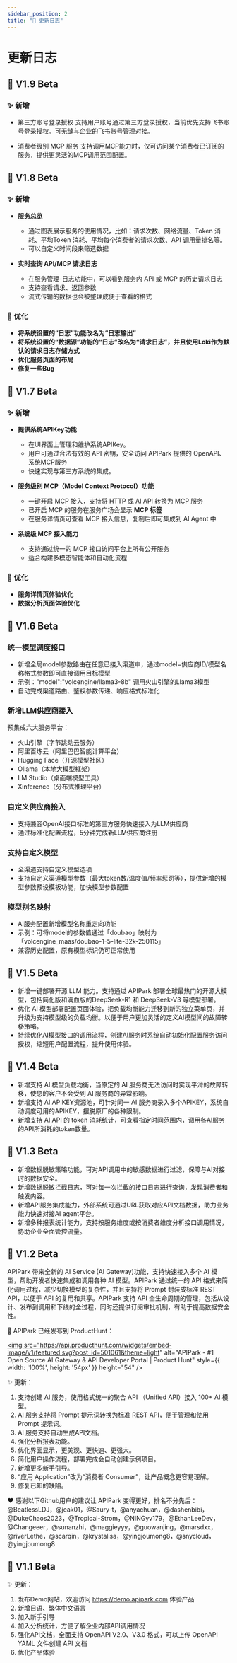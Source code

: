 ```yaml
---
sidebar_position: 2
title: "📜 更新日志"
---
```


# 更新日志
## 🎉 V1.9 Beta
### ✨ 新增
- 第三方账号登录授权
  支持用户账号通过第三方登录授权，当前优先支持飞书账号登录授权。可无缝与企业的飞书账号管理对接。

- 消费者级别 MCP 服务
  支持调用MCP能力时，仅可访问某个消费者已订阅的服务，提供更灵活的MCP调用范围配置。

## 🎉 V1.8 Beta
### ✨ 新增
- **服务总览**
  - 通过图表展示服务的使用情况，比如：请求次数、网络流量、Token 消耗、平均Token 消耗、平均每个消费者的请求次数、API 调用量排名等。
  - 可以自定义时间段来筛选数据

- **实时查询 API/MCP 请求日志**
  - 在服务管理-日志功能中，可以看到服务内 API 或 MCP 的历史请求日志
  - 支持查看请求、返回参数
  - 流式传输的数据也会被整理成便于查看的格式

### 🎨 优化
- **将系统设置的“日志”功能改名为“日志输出”**  
- **将系统设置的“数据源”功能的“日志”改名为“请求日志”，并且使用Loki作为默认的请求日志存储方式**  
- **优化服务页面的布局**
- **修复一些Bug**

## 🎉 V1.7 Beta
### ✨ 新增
- **提供系统APIKey功能**
  - 在UI界面上管理和维护系统APIKey。
  - 用户可通过合法有效的 API 密钥，安全访问 APIPark 提供的 OpenAPI、系统MCP服务
  - 快速实现与第三方系统的集成。
  
- **服务级别 MCP（Model Context Protocol）功能**
  - 一键开启 MCP 接入，支持将 HTTP 或 AI API 转换为 MCP 服务  
  - 已开启 MCP 的服务在服务广场会显示 **MCP 标签**  
  - 在服务详情页可查看 MCP 接入信息，复制后即可集成到 AI Agent 中

- **系统级 MCP 接入能力**
  - 支持通过统一的 MCP 接口访问平台上所有公开服务  
  - 适合构建多模态智能体和自动化流程

### 🎨 优化
- **服务详情页体验优化**  
- **数据分析页面体验优化**

## 🎉 V1.6 Beta
### 统一模型调度接口
- 新增全局model参数路由在任意已接入渠道中，通过model=供应商ID/模型名称格式参数即可直接调用目标模型
- 示例："model":"volcengine/llama3-8b" 调用火山引擎的Llama3模型
- 自动完成渠道路由、鉴权参数传递、响应格式标准化
### 新增LLM供应商接入
预集成六大服务平台：
- 火山引擎（字节跳动云服务）
- 阿里百炼云（阿里巴巴智能计算平台）
- Hugging Face（开源模型社区）
- Ollama（本地大模型框架）
- LM Studio（桌面端模型工具）
- Xinference（分布式推理平台）
### 自定义供应商接入
- 支持兼容OpenAI接口标准的第三方服务快速接入为LLM供应商
- 通过标准化配置流程，5分钟完成新LLM供应商注册
### 支持自定义模型
- 全渠道支持自定义模型选项
- 支持自定义渠道模型参数（最大token数/温度值/频率惩罚等），提供新增的模型参数预设模板功能，加快模型参数配置
### 模型别名映射
- AI服务配置新增模型名称重定向功能
- 示例：可将model的参数值通过「doubao」映射为「volcengine_maas/doubao-1-5-lite-32k-250115」
- 兼容历史配置，原有模型标识仍可正常使用

## 🎉 V1.5 Beta
- 新增一键部署开源 LLM 能力。支持通过 APIPark 部署全球最热门的开源大模型，包括简化版和满血版的DeepSeek-R1 和 DeepSeek-V3 等模型部署。
- 优化 AI 模型部署配置页面体验，把负载均衡能力迁移到新的独立菜单页，并升级为支持模型级的负载均衡。以便于用户更加灵活的定义AI模型间的故障转移策略。
- 持续优化AI模型接口的调用流程，创建AI服务时系统自动初始化配置服务访问授权，缩短用户配置流程，提升使用体验。

## 🎉 V1.4 Beta

- 新增支持 AI 模型负载均衡，当原定的 AI 服务商无法访问时实现平滑的故障转移，使您的客户不会受到 AI 服务商的异常影响。
- 新增支持 AI APIKEY资源池，可针对同一 AI 服务商录入多个APIKEY，系统自动调度可用的APIKEY，摆脱原厂的各种限制。
- 新增支持 AI API 的 token 消耗统计，可查看指定时间范围内，调用各AI服务的API所消耗的token数量。

## 🎉 V1.3 Beta

- 新增数据脱敏策略功能，可对API调用中的敏感数据进行过滤，保障与AI对接时的数据安全。
- 新增数据脱敏拦截日志，可对每一次拦截的接口日志进行查询，发现消费者和触发内容。
- 新增API服务集成能力，外部系统可通过URL获取对应API文档数据，助力业务能力快速对接AI agent平台。
- 新增多种报表统计能力，支持按服务维度或按消费者维度分析接口调用情况，协助企业全面管控流量。

## 🎉 V1.2 Beta
APIPark 带来全新的 AI Service (AI Gateway)功能，支持快速接入多个 AI 模型，帮助开发者快速集成和调用各种 AI 模型。APIPark 通过统一的 API 格式来简化调用过程，减少切换模型的复杂性，并且支持将 Prompt 封装成标准 REST API，以便于 API 的复用和共享。APIPark 支持 API 全生命周期的管理，包括从设计、发布到调用和下线的全过程，同时还提供订阅审批机制，有助于提高数据安全性。

🦄 APIPark 已经发布到 ProductHunt：

<a href="https://www.producthunt.com/posts/apipark?embed=true&utm_source=badge-featured&utm_medium=badge&utm_souce=badge-apipark" target="_blank" rel="noopener"><img src="https://api.producthunt.com/widgets/embed-image/v1/featured.svg?post_id=501061&theme=light" alt="APIPark - &#0035;1&#0032;Open&#0032;Source&#0032;AI&#0032;Gateway&#0032;&#0038;&#0032;API&#0032;Developer&#0032;Portal | Product Hunt" style={{ width: '100%', height: '54px' }}  height="54" /></a>


✨ 更新：
1. 支持创建 AI 服务，使用格式统一的聚合 API （Unified API）接入 100+ AI 模型。
2. AI 服务支持将 Prompt 提示词转换为标准 REST API，便于管理和使用 Prompt 提示词。
3. AI 服务支持自动生成API文档。
4. 强化分析报表功能。
5. 优化界面显示，更美观、更快速、更强大。
6. 简化用户操作流程，部署完成会自动创建示例项目。
7. 新增更多新手引导。
8. “应用 Application”改为“消费者 Consumer”，让产品概念更容易理解。
9. 修复已知的缺陷。

❤️ 感谢以下Github用户的建议让 APIPark 变得更好，排名不分先后：
@BeatlessLDJ，@jeak01，@Saury-t，@anyachuan，@dashenbibi，@DukeChaos2023，@Tropical-Strom，@NINGyv179，@EthanLeeDev，@Changeeer，@sunanzhi，@maggieyyy，@guowanjing，@marsdxx，@riverLethe，@scarqin，@krystalisa，@yingjoumong8，@snycloud，@yingjoumong8


## 🎉 V1.1 Beta
✨ 更新：
1. 发布Demo网站，欢迎访问 https://demo.apipark.com 体验产品
2. 新增日语、繁体中文语言
3. 加入新手引导
4. 加入分析统计，方便了解企业内部API调用情况
5. 强化API文档，全面支持 OpenAPI V2.0、V3.0 格式，可以上传 OpenAPI YAML 文件创建 API 文档
6. 优化产品体验